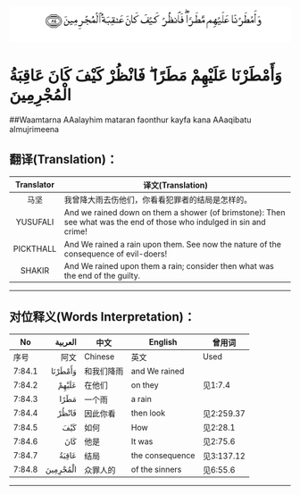 ![007:084](images/007_084.gif)

# وَأَمْطَرْنَا عَلَيْهِمْ مَطَرًا ۖ فَانْظُرْ كَيْفَ كَانَ عَاقِبَةُ الْمُجْرِمِينَ 

##Waamtarna AAalayhim mataran faonthur kayfa kana AAaqibatu almujrimeena 

## 翻译(Translation)：

| Translator | 译文(Translation)                                            |
| :--------: | ------------------------------------------------------------ |
|    马坚    | 我曾降大雨去伤他们，你看看犯罪者的结局是怎样的。             |
|  YUSUFALI  | And we rained down on them a shower (of brimstone): Then see what was the end of those who indulged in sin and crime! |
| PICKTHALL  | And We rained a rain upon them. See now the nature of the consequence of evil-doers! |
|   SHAKIR   | And We rained upon them a rain; consider then what was the end of the guilty. |

---

## 对位释义(Words Interpretation)：

| No   | العربية | 中文    | English | 曾用词 |
| ---- | ------: | ------- | ------- | ------ |
| 序号 |    阿文 | Chinese | 英文    | Used   |
| 7:84.1 | وَأَمْطَرْنَا  | 和我们降雨 | and We rained   |            |
| 7:84.2 | عَلَيْهِمْ    | 在他们     | on they         | 见1:7.4    |
| 7:84.3 | مَطَرًا     | 一个雨     | a rain          |            |
| 7:84.4 | فَانْظُرْ    | 因此你看   | then look       | 见2:259.37 |
| 7:84.5 | كَيْفَ      | 如何       | How             | 见2:28.1   |
| 7:84.6 | كَانَ      | 他是       | It was          | 见2:75.6   |
| 7:84.7 | عَاقِبَةُ    | 结局       | the consequence | 见3:137.12 |
| 7:84.8 | الْمُجْرِمِينَ | 众罪人的   | of the sinners  | 见6:55.6   |

---